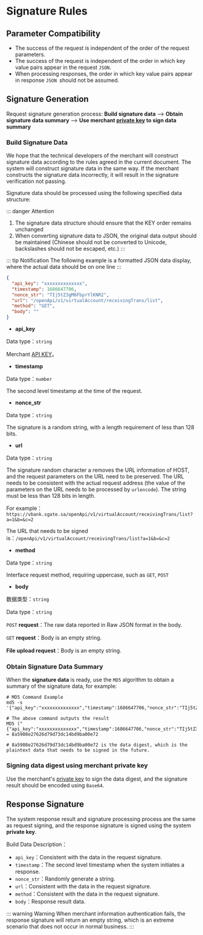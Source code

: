 # Signature Rules

## Parameter Compatibility

- The success of the request is independent of the order of the request parameters.
- The success of the request is independent of the order in which key value pairs appear in the request `JSON`.
- When processing responses, the order in which key value pairs appear in response `JSON `should not be assumed.

## Signature Generation

Request signature generation process: **Build signature data** --> **Obtain signature data summary** --> **Use merchant [private key](/en/virtualAccountApi/apiRule/certificateKey#merchant-public-private-key) to sign data summary**

### Build Signature Data

We hope that the technical developers of the merchant will construct signature data according to the rules agreed in the current document. The system will construct signature data in the same way. If the merchant constructs the signature data incorrectly, it will result in the signature verification not passing.

Signature data should be processed using the following specified data structure:

::: danger Attention
1. The signature data structure should ensure that the KEY order remains unchanged
2. When converting signature data to JSON, the original data output should be maintained (Chinese should not be converted to Unicode, backslashes should not be escaped, etc.)
:::

::: tip Notification
The following example is a formatted JSON data display, where the actual data should be on one line
:::

```json
{
  "api_key": "xxxxxxxxxxxxxx",
  "timestamp": 1686647706,
  "nonce_str": "TIj5tZ3gM6FbprYlKNR2",
  "url": "/openApi/v1/virtualAccount/receivingTrans/list",
  "method": "GET",
  "body": ""
}
```

* **api_key**

Data type：`string`

Merchant [API KEY](/en/virtualAccountApi/apiRule/illustrate#api-key)。

* **timestamp**

Data type：`number`

The second level timestamp at the time of the request.

* **nonce_str**

Data type：`string`

The signature is a random string, with a length requirement of less than 128 bits.

* **url**

Data type：`string`

The signature random character a removes the URL information of HOST, and the request parameters on the URL need to be preserved. The URL needs to be consistent with the actual request address (the value of the parameters on the URL needs to be processed by `urlencode`). The string must be less than 128 bits in length.

For example：`https://vbank.sgate.sa/openApi/v1/virtualAccount/receivingTrans/list?a=1&b=&c=2`

The URL that needs to be signed is：`/openApi/v1/virtualAccount/receivingTrans/list?a=1&b=&c=2`

* **method**

Data type：`string`

Interface request method, requiring uppercase, such as `GET`, `POST`


* **body**

数据类型：`string`

Data type：`string`

`POST`  **request**：The raw data reported in Raw JSON format in the body.

`GET` **request**：Body is an empty string.

**File upload request**：Body is an empty string.

### Obtain Signature Data Summary

When the **signature data** is ready, use the ` MD5 ` algorithm to obtain a summary of the signature data, for example:

```shell
# MD5 Command Example
md5 -s '{"api_key":"xxxxxxxxxxxxxx","timestamp":1686647706,"nonce_str":"TIj5tZ3gM6FbprYlKNR2","url":"/openApi/v1/virtualAccount/receivingTrans/list","method":"GET","body":""}'

# The above command outputs the result
MD5 ("{"api_key":"xxxxxxxxxxxxxx","timestamp":1686647706,"nonce_str":"TIj5tZ3gM6FbprYlKNR2","url":"/openApi/v1/virtualAccount/receivingTrans/list","method":"GET","body":""}") = 8a5908e27626d79d73dc14bd9ba00e72

# 8a5908e27626d79d73dc14bd9ba00e72 is the data digest, which is the plaintext data that needs to be signed in the future.
```

### Signing data digest using merchant private key

Use the merchant's [private key](/en/virtualAccountApi/apiRule/certificateKey#merchant-public-private-key) to sign the data digest, and the signature result should be encoded using `Base64`.

## Response Signature

The system response result and signature processing process are the same as request signing, and the response signature is signed using the system **private key**.

Build Data Description：

* `api_key`：Consistent with the data in the request signature.
* `timestamp`：The second level timestamp when the system initiates a response.
* `nonce_str`：Randomly generate a string.
* `url`：Consistent with the data in the request signature.
* `method`：Consistent with the data in the request signature.
* `body`：Response result data.

::: warning Warning
When merchant information authentication fails, the response signature will return an empty string, which is an extreme scenario that does not occur in normal business.
:::